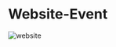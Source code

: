 # Website-Event
 
![website](https://github.com/InesMaatalla/ines-maatalla-portfolio/blob/master/src/images/website-event.png)

